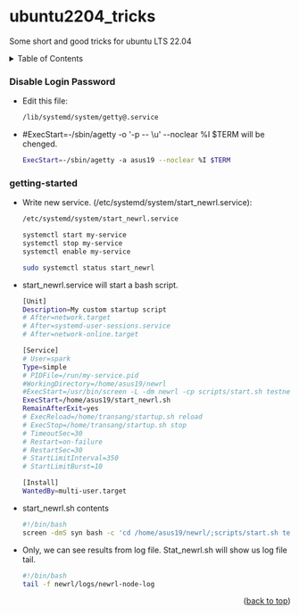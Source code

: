 # ubuntu2204_tricks
Some short and good tricks for ubuntu LTS 22.04
<a name="readme-top"></a>
<!-- TABLE OF CONTENTS -->
<details>
  <summary>Table of Contents</summary>
  <ol>
    <li>
      <a href="#disable-login-password">Disable Login Password</a>
    </li>
    <li>
      <a href="#getting-started">startup da bash script çalıştırma</a>
      </li>
    </ol>
</details>

### Disable Login Password

* Edit this file:
  ```sh
  /lib/systemd/system/getty@.service
  ```

* #ExecStart=-/sbin/agetty -o '-p -- \\u' --noclear %I $TERM will be chenged.
  ```sh
  ExecStart=-/sbin/agetty -a asus19 --noclear %I $TERM
  ```

### getting-started

* Write new service. (/etc/systemd/system/start_newrl.service):
  ```sh
  /etc/systemd/system/start_newrl.service

  systemctl start my-service
  systemctl stop my-service
  systemctl enable my-service

  sudo systemctl status start_newrl

  ```

* start_newrl.service will start a bash script.
  ```sh
  [Unit]
  Description=My custom startup script
  # After=network.target
  # After=systemd-user-sessions.service
  # After=network-online.target

  [Service]
  # User=spark
  Type=simple
  # PIDFile=/run/my-service.pid
  #WorkingDirectory=/home/asus19/newrl
  #ExecStart=/usr/bin/screen -L -dm newrl -cp scripts/start.sh testnet
  ExecStart=/home/asus19/start_newrl.sh
  RemainAfterExit=yes
  # ExecReload=/home/transang/startup.sh reload
  # ExecStop=/home/transang/startup.sh stop
  # TimeoutSec=30
  # Restart=on-failure
  # RestartSec=30
  # StartLimitInterval=350
  # StartLimitBurst=10

  [Install]
  WantedBy=multi-user.target
  ```

* start_newrl.sh contents
  ```sh
  #!/bin/bash 
  screen -dmS syn bash -c 'cd /home/asus19/newrl/;scripts/start.sh testnet;exec bash'
  ```
  
* Only, we can see results from log file. Stat_newrl.sh will show us log file tail.
  ```sh
  #!/bin/bash
  tail -f newrl/logs/newrl-node-log
  ```
  
  <p align="right">(<a href="#readme-top">back to top</a>)</p>
